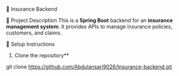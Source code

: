  🚀 Insurance Backend

 📌 Project Description
This is a **Spring Boot** backend for an **insurance management system**. It provides APIs to manage insurance policies, customers, and claims.

 🔧 Setup Instructions
1.   Clone the repository**  
  
   git clone https://github.com/Abdulansari9026/Insurance-backend.git
